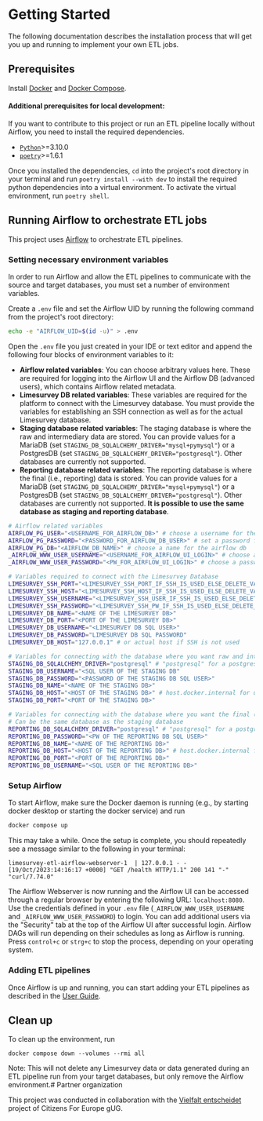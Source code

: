 # Getting Started
The following documentation describes the installation process that will get you up and running to implement your own ETL jobs.

## Prerequisites
Install [Docker](https://docs.docker.com/get-docker/) and [Docker Compose](https://docs.docker.com/compose/install/).

#### Additional prerequisites for local development:
If you want to contribute to this project or run an ETL pipeline locally without Airflow, you need to install the required dependencies.

- [`Python`](https://www.python.org/)>=3.10.0
- [`poetry`](https://python-poetry.org/)>=1.6.1

Once you installed the dependencies, `cd` into the project's root directory in your terminal and run `poetry install --with dev` to install the required python dependencies into a virtual environment. To activate the virtual environment, run `poetry shell`.

## Running Airflow to orchestrate ETL jobs
This project uses [Airflow](https://airflow.apache.org/) to orchestrate ETL pipelines.

### Setting necessary environment variables
In order to run Airflow and allow the ETL pipelines to communicate with the source and target databases, you must set a number of environment variables.

Create a `.env` file and set the Airflow UID by running the following command from the project's root directory:

```bash
echo -e "AIRFLOW_UID=$(id -u)" > .env
```

Open the `.env` file you just created in your IDE or text editor and append the following four blocks of environment variables to it:

- **Airflow related variables**: You can choose arbitrary values here. These are required for logging into the Airflow UI and the Airflow DB (advanced users), which contains Airflow related metadata.
- **Limesurvey DB related variables**: These variables are required for the platform to connect with the Limesurvey database. You must provide the variables for establishing an SSH connection as well as for the actual Limesurvey database.
- **Staging database related variables**: The staging database is where the raw and intermediary data are stored. You can provide values for a MariaDB (set `STAGING_DB_SQLALCHEMY_DRIVER="mysql+pymysql"`) or a PostgresDB (set `STAGING_DB_SQLALCHEMY_DRIVER="postgresql"`). Other databases are currently not supported.
- **Reporting database related variables**:  The reporting database is where the final (i.e., reporting) data is stored. You can provide values for a MariaDB (set `STAGING_DB_SQLALCHEMY_DRIVER="mysql+pymysql"`) or a PostgresDB (set `STAGING_DB_SQLALCHEMY_DRIVER="postgresql"`). Other databases are currently not supported. **It is possible to use the same database as staging and reporting database**.

```bash
# Airflow related variables
AIRFLOW_PG_USER="<USERNAME_FOR_AIRFLOW_DB>" # choose a username for the airflow db
AIRFLOW_PG_PASSWORD="<PASSWORD_FOR_AIRFLOW_DB_USER>" # set a password for the airflow db user
AIRFLOW_PG_DB="<AIRFLOW_DB_NAME>" # choose a name for the airflow db
_AIRFLOW_WWW_USER_USERNAME="<USERNAME_FOR_AIRFLOW_UI_LOGIN>" # choose an admin username for logging into the Airflow UI (you can add additional users later via the "Security" tab in the Airflow UI)
_AIRFLOW_WWW_USER_PASSWORD="<PW_FOR_AIRFLOW_UI_LOGIN>" # choose a password to login to the Airflow UI

# Variables required to connect with the Limesurvey Database
LIMESURVEY_SSH_PORT="<LIMESURVEY_SSH_PORT_IF_SSH_IS_USED_ELSE_DELETE_VARIABLE>"
LIMESURVEY_SSH_HOST="<LIMESURVEY_SSH_HOST_IF_SSH_IS_USED_ELSE_DELETE_VARIABLE>"
LIMESURVEY_SSH_USERNAME="<LIMESURVEY_SSH_USER_IF_SSH_IS_USED_ELSE_DELETE_VARIABLE>"
LIMESURVEY_SSH_PASSWORD="<LIMESURVEY_SSH_PW_IF_SSH_IS_USED_ELSE_DELETE_VARIABLE>"
LIMESURVEY_DB_NAME="<NAME OF THE LIMESURVEY DB>"
LIMESURVEY_DB_PORT="<PORT OF THE LIMESURVEY DB>"
LIMESURVEY_DB_USERNAME="<LIMESURVEY DB SQL USER>"
LIMESURVEY_DB_PASSWORD="LIMESURVEY DB SQL PASSWORD"
LIMESURVEY_DB_HOST="127.0.0.1" # or actual host if SSH is not used

# Variables for connecting with the database where you want raw and intermediary data to be stored
STAGING_DB_SQLALCHEMY_DRIVER="postgresql" # "postgresql" for a postgres DB or "mysql+pymysql" if Staging DB is a MYSQL DB (e.g., MariaDB)
STAGING_DB_USERNAME="<SQL USER OF THE STAGING DB"
STAGING_DB_PASSWORD="<PASSWORD OF THE STAGING DB SQL USER>"
STAGING_DB_NAME="<NAME OF THE STAGING DB>"
STAGING_DB_HOST="<HOST OF THE STAGING DB>" # host.docker.internal for usage with ariflow if DB is running on same machine as airflow
STAGING_DB_PORT="<PORT OF THE STAGING DB>"

# Variables for connecting with the database where you want the final (i.e., reporting) data to be stored
# Can be the same database as the staging database
REPORTING_DB_SQLALCHEMY_DRIVER="postgresql" # "postgresql" for a postgres DB or "mysql+pymysql" if reporting DB is a MYSQL DB (e.g., MariaDB)
REPORTING_DB_PASSWORD="<PW OF THE REPORTING DB SQL USER>"
REPORTING_DB_NAME="<NAME OF THE REPORTING DB>"
REPORTING_DB_HOST="<HOST OF THE REPORTING DB>" # host.docker.internal for usage with ariflow if DB is running on same machine as airflow
REPORTING_DB_PORT="<PORT OF THE REPORTING DB>"
REPORTING_DB_USERNAME="<SQL USER OF THE REPORTING DB>"
```

### Setup Airflow
To start Airflow, make sure the Docker daemon is running (e.g., by starting docker desktop or starting the docker service) and run
```bash
docker compose up
```
This may take a while. Once the setup is complete, you should repeatedly see a message similar to the following in your terminal:
```
limesurvey-etl-airflow-webserver-1  | 127.0.0.1 - - [19/Oct/2023:14:16:17 +0000] "GET /health HTTP/1.1" 200 141 "-" "curl/7.74.0"
```

The Airflow Webserver is now running and the Airflow UI can be accessed through a regular browser by entering the following URL: `localhost:8080`. Use the credentials defined in your `.env` file (`_AIRFLOW_WWW_USER_USERNAME` and `_AIRFLOW_WWW_USER_PASSWORD`) to login. You can add additional users via the "Security" tab at the top of the Airflow UI after successful login. Airflow DAGs will run depending on their schedules as long as Airflow is running. Press `control+c` or `strg+c` to stop the process, depending on your operating system.

### Adding ETL pipelines
Once Airflow is up and running, you can start adding your ETL pipelines as described in the [User Guide](user-how-to/creating-dags.md).

## Clean up
To clean up the environment, run
```
docker compose down --volumes --rmi all
```
Note: This will not delete any Limesurvey data or data generated during an ETL pipeline run from your target databases, but only remove the Airflow environment.# Partner organization

This project was conducted in collaboration with the [Vielfalt entscheidet](https://citizensforeurope.org/advocating_for_inclusion_page/) project of Citizens For Europe gUG.
